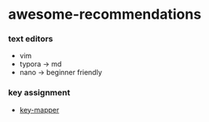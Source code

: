 # awesome-recommendations

### text editors

- vim
- typora -> md
- nano -> beginner friendly

### key assignment

- [key-mapper](https://github.com/sezanzeb/key-mapper/)

